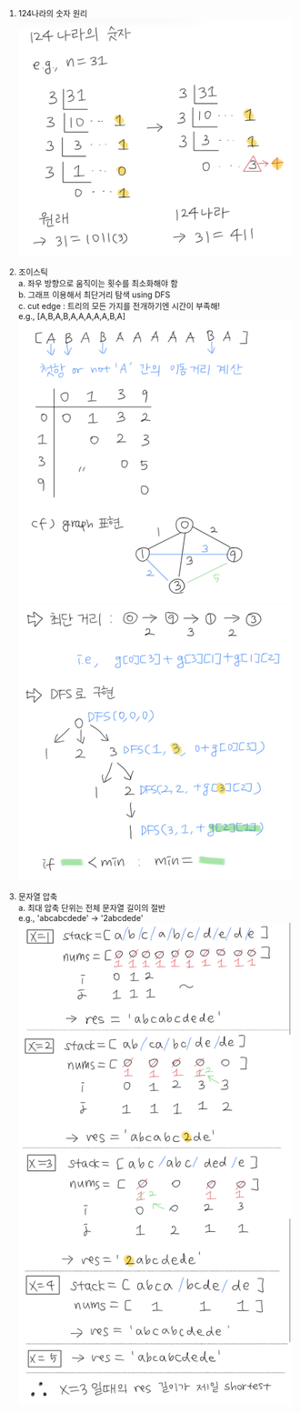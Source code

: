 1. 124나라의 숫자 원리
![world124](./img/world124.jpg)

2. 조이스틱  
  a. 좌우 방향으로 움직이는 횟수를 최소화해야 함  
  b. 그래프 이용해서 최단거리 탐색 using DFS  
  c. cut edge : 트리의 모든 가지를 전개하기엔 시간이 부족해!  
  e.g., [A,B,A,B,A,A,A,A,A,B,A]
![joystick1](./img/joystick1.jpg)
![joystick2](./img/joystick2.jpg)

3. 문자열 압축  
  a. 최대 압축 단위는 전체 문자열 길이의 절반  
  e.g., 'abcabcdede' -> '2abcdede'  
![strzip1](./img/strzip1.jpg)  
![strzip2](./img/strzip2.jpg)
